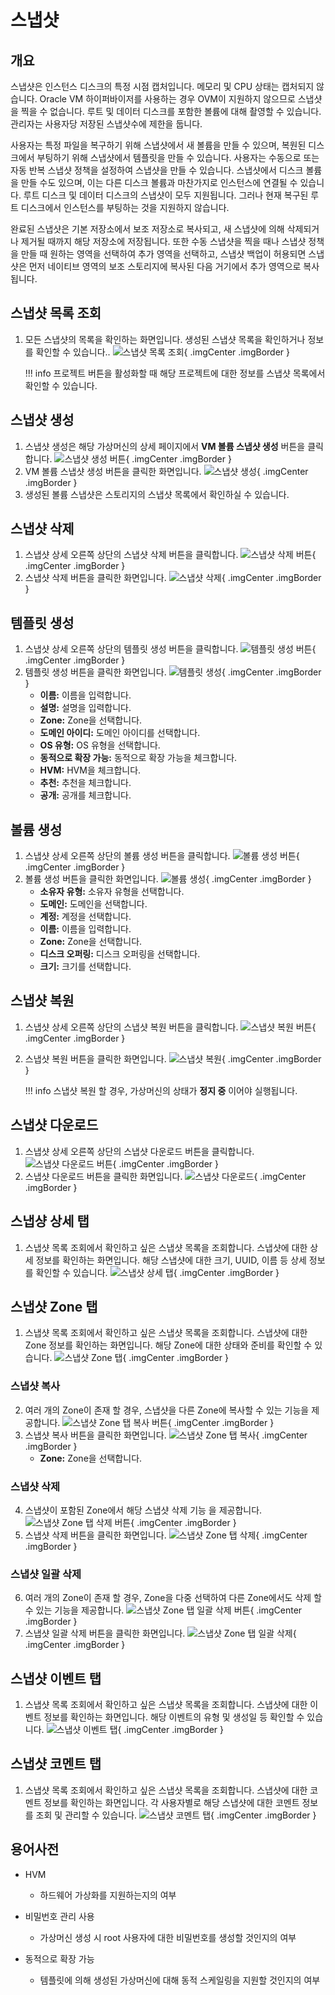 
# 스냅샷

## 개요
스냅샷은 인스턴스 디스크의 특정 시점 캡처입니다. 메모리 및 CPU 상태는 캡처되지 않습니다.
Oracle VM 하이퍼바이저를 사용하는 경우 OVM이 지원하지 않으므로 스냅샷을 찍을 수 없습니다.
루트 및 데이터 디스크를 포함한 볼륨에 대해 촬영할 수 있습니다. 관리자는 사용자당 저장된 스냅샷수에 제한을 둡니다.

사용자는 특정 파일을 복구하기 위해 스냅샷에서 새 볼륨을 만들 수 있으며, 복원된 디스크에서 부팅하기 위해 스냅샷에서 템플릿을 만들 수 있습니다.
사용자는 수동으로 또는 자동 반복 스냅샷 정책을 설정하여 스냅샷을 만들 수 있습니다.
스냅샷에서 디스크 볼륨을 만들 수도 있으며, 이는 다른 디스크 볼륨과 마찬가지로 인스턴스에 연결될 수 있습니다. 루트 디스크 및 데이터 디스크의 스냅샷이 모두 지원됩니다.
그러나 현재 복구된 루트 디스크에서 인스턴스를 부팅하는 것을 지원하지 않습니다.

완료된 스냅샷은 기본 저장소에서 보조 저장소로 복사되고, 새 스냅샷에 의해 삭제되거나 제거될 때까지 해당 저장소에 저장됩니다.
또한 수동 스냅샷을 찍을 때나 스냅샷 정책을 만들 때 원하는 영역을 선택하여 추가 영역을 선택하고, 스냅샷 백업이 허용되면 스냅샷은 먼저 네이티브 영역의 보조 스토리지에 복사된 다음 거기에서 추가 영역으로 복사됩니다.

## 스냅샷 목록 조회
1. 모든 스냅샷의 목록을 확인하는 화면입니다. 생성된 스냅샷 목록을 확인하거나 정보를 확인할 수 있습니다..
    ![스냅샷 목록 조회](../../assets/images/admin-guide/mold/storage/snapshot/snapshot-dashboard.png){ .imgCenter .imgBorder }

    !!! info
        프로젝트 버튼을 활성화할 때 해당 프로젝트에 대한 정보를 스냅샷 목록에서 확인할 수 있습니다.

## 스냅샷 생성
1. 스냅샷 생성은 해당 가상머신의 상세 페이지에서 **VM 볼륨 스냅샷 생성** 버튼을 클릭합니다.
    ![스냅샷 생성 버튼](../../assets/images/admin-guide/mold/storage/snapshot/snapshot-create-01.png){ .imgCenter .imgBorder }
2. VM 볼륨 스냅샷 생성 버튼을 클릭한 화면입니다.
    ![스냅샷 생성](../../assets/images/admin-guide/mold/storage/snapshot/snapshot-create-02.png){ .imgCenter .imgBorder }
3. 생성된 볼륨 스냅샷은 스토리지의 스냅샷 목록에서 확인하실 수 있습니다.

## 스냅샷 삭제
1. 스냅샷 상세 오른쪽 상단의 스냅샷 삭제 버튼을 클릭합니다.
    ![스냅샷 삭제 버튼](../../assets/images/admin-guide/mold/storage/snapshot/snapshot-delete-01.png){ .imgCenter .imgBorder }
2. 스냅샷 삭제 버튼을 클릭한 화면입니다.
    ![스냅샷 삭제](../../assets/images/admin-guide/mold/storage/snapshot/snapshot-delete-02.png){ .imgCenter .imgBorder }

## 템플릿 생성
1. 스냅샷 상세 오른쪽 상단의 템플릿 생성 버튼을 클릭합니다.
    ![템플릿 생성 버튼](../../assets/images/admin-guide/mold/storage/snapshot/snapshot-template-create-01.png){ .imgCenter .imgBorder }
2. 템플릿 생성 버튼을 클릭한 화면입니다.
    ![템플릿 생성](../../assets/images/admin-guide/mold/storage/snapshot/snapshot-template-create-02.png){ .imgCenter .imgBorder }
    - **이름:** 이름을 입력합니다.
    - **설명:** 설명을 입력합니다.
    - **Zone:** Zone을 선택합니다.
    - **도메인 아이디:** 도메인 아이디를 선택합니다.
    - **OS 유형:** OS 유형을 선택합니다.
    - **동적으로 확장 가능:** 동적으로 확장 가능을 체크합니다.
    - **HVM:** HVM을 체크합니다.
    - **추천:** 추천을 체크합니다.
    - **공개:** 공개를 체크합니다.

## 볼륨 생성
1. 스냅샷 상세 오른쪽 상단의 볼륨 생성 버튼을 클릭합니다.
    ![볼륨 생성 버튼](../../assets/images/admin-guide/mold/storage/snapshot/snapshot-volume-create-01.png){ .imgCenter .imgBorder }
2. 볼륨 생성 버튼을 클릭한 화면입니다.
    ![볼륨 생성](../../assets/images/admin-guide/mold/storage/snapshot/snapshot-volume-create-02.png){ .imgCenter .imgBorder }
    - **소유자 유형:** 소유자 유형을 선택합니다.
    - **도메인:** 도메인을 선택합니다.
    - **계정:** 계정을 선택합니다.
    - **이름:** 이름을 입력합니다.
    - **Zone:** Zone을 선택합니다.
    - **디스크 오퍼링:** 디스크 오퍼링을 선택합니다.
    - **크기:** 크기를 선택합니다.

## 스냅샷 복원
1. 스냅샷 상세 오른쪽 상단의 스냅샷 복원 버튼을 클릭합니다.
    ![스냅샷 복원 버튼](../../assets/images/admin-guide/mold/storage/snapshot/snapshot-backup-01.png){ .imgCenter .imgBorder }
2. 스냅샷 복원 버튼을 클릭한 화면입니다.
    ![스냅샷 복원](../../assets/images/admin-guide/mold/storage/snapshot/snapshot-backup-02.png){ .imgCenter .imgBorder }

    !!! info
        스냅샷 복원 할 경우, 가상머신의 상태가 **정지 중** 이어야 실행됩니다.

## 스냅샷 다운로드
1. 스냅샷 상세 오른쪽 상단의 스냅샷 다운로드 버튼을 클릭합니다.
    ![스냅샷 다운로드 버튼](../../assets/images/admin-guide/mold/storage/snapshot/snapshot-download-01.png){ .imgCenter .imgBorder }
2. 스냅샷 다운로드 버튼을 클릭한 화면입니다.
    ![스냅샷 다운로드](../../assets/images/admin-guide/mold/storage/snapshot/snapshot-download-02.png){ .imgCenter .imgBorder }

## 스냅샹 상세 탭
1. 스냅샷 목록 조회에서 확인하고 싶은 스냅샷 목록을 조회합니다. 스냅샷에 대한 상세 정보를 확인하는 화면입니다. 해당 스냅샷에 대한 크기, UUID, 이름 등 상세 정보를 확인할 수 있습니다.
    ![스냅샷 상세 탭](../../assets/images/admin-guide/mold/storage/snapshot/snapshot-detail-info.png){ .imgCenter .imgBorder }

## 스냅샷 Zone 탭
1. 스냅샷 목록 조회에서 확인하고 싶은 스냅샷 목록을 조회합니다. 스냅샷에 대한 Zone 정보를 확인하는 화면입니다. 해당 Zone에 대한 상태와 준비를 확인할 수 있습니다.
    ![스냅샷 Zone 탭](../../assets/images/admin-guide/mold/storage/snapshot/snapshot-zone-info.png){ .imgCenter .imgBorder }

### 스냅샷 복사
2. 여러 개의 Zone이 존재 할 경우, 스냅샷을 다른 Zone에 복사할 수 있는 기능을 제공합니다.
    ![스냅샷 Zone 탭 복사 버튼](../../assets/images/admin-guide/mold/storage/snapshot/snapshot-zone-info-copy-01.png){ .imgCenter .imgBorder }
3. 스냅샷 복사 버튼을 클릭한 화면입니다.
    ![스냅샷 Zone 탭 복사](../../assets/images/admin-guide/mold/storage/snapshot/snapshot-zone-info-copy-02.png){ .imgCenter .imgBorder }
    - **Zone:** Zone을 선택합니다.

### 스냅샷 삭제
4. 스냅샷이 포함된 Zone에서 해당 스냅샷 삭제 기능 을 제공합니다.
    ![스냅샷 Zone 탭 삭제 버튼](../../assets/images/admin-guide/mold/storage/snapshot/snapshot-zone-info-delete-01.png){ .imgCenter .imgBorder }
5. 스냅샷 삭제 버튼을 클릭한 화면입니다.
    ![스냅샷 Zone 탭 삭제](../../assets/images/admin-guide/mold/storage/snapshot/snapshot-zone-info-delete-02.png){ .imgCenter .imgBorder }

### 스냅샷 일괄 삭제
6. 여러 개의 Zone이 존재 할 경우, Zone을 다중 선택하여 다른 Zone에서도 삭제 할 수 있는 기능을 제공합니다.
    ![스냅샷 Zone 탭 일괄 삭제 버튼](../../assets/images/admin-guide/mold/storage/snapshot/snapshot-zone-info-all-delete-01.png){ .imgCenter .imgBorder }
7. 스냅샷 일괄 삭제 버튼을 클릭한 화면입니다.
    ![스냅샷 Zone 탭 일괄 삭제](../../assets/images/admin-guide/mold/storage/snapshot/snapshot-zone-info-all-delete-02.png){ .imgCenter .imgBorder }

## 스냅샷 이벤트 탭
1. 스냅샷 목록 조회에서 확인하고 싶은 스냅샷 목록을 조회합니다. 스냅샷에 대한 이벤트 정보를 확인하는 화면입니다. 해당 이벤트의 유형 및 생성일 등 확인할 수 있습니다.
    ![스냅샷 이벤트 탭](../../assets/images/admin-guide/mold/storage/snapshot/snapshot-event-info.png){ .imgCenter .imgBorder }

## 스냅샷 코멘트 탭
1. 스냅샷 목록 조회에서 확인하고 싶은 스냅샷 목록을 조회합니다. 스냅샷에 대한 코멘트 정보를 확인하는 화면입니다. 각 사용자별로 해당 스냅샷에 대한 코멘트 정보를 조회 및 관리할 수 있습니다.
    ![스냅샷 코멘트 탭](../../assets/images/admin-guide/mold/storage/snapshot/snapshot-coment-info.png){ .imgCenter .imgBorder }

## 용어사전
* HVM
    * 하드웨어 가상화를 지원하는지의 여부

* 비밀번호 관리 사용
    * 가상머신 생성 시 root 사용자에 대한 비밀번호를 생성할 것인지의 여부

* 동적으로 확장 가능
    * 템플릿에 의해 생성된 가상머신에 대해 동적 스케일링을 지원할 것인지의 여부
